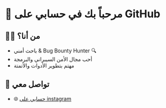 # 👋 مرحباً بك في حسابي على GitHub

## 🧑‍💻 من أنا؟
- باحث أمني & Bug Bounty Hunter 🔍
- أحب مجال الأمن السيبراني والبرمجة
- مهتم بتطوير الأدوات والأتمتة


## 🔗 تواصل معي
- 🌐 [حسابي على instagram](https://instagram.com/488i88)
